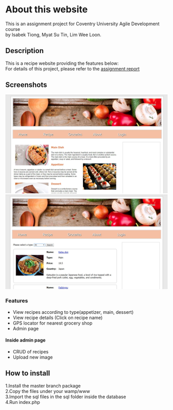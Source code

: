 # About this website
This is an assignment project for Coventry University Agile Development course<br>
by Isabek Tiong, Myat Su Tin, Lim Wee Loon. <br>

## Description
This is a recipe website providing the features below: <br>
For details of this project, please refer to the [assignment report](https://github.com/isabeltiongsk/recipe-website/blob/master/GroupReportv1.pdf)

## Screenshots
![alt text](https://github.com/isabeltiongsk/recipe-website/blob/master/demo/demo1.JPG) <br>
![alt text](https://github.com/isabeltiongsk/recipe-website/blob/master/demo/demo2.JPG) <br>

### Features
* View recipes according to type(appetizer, main, dessert)
* View recipe details (Click on recipe name)
* GPS locator for nearest grocery shop
* Admin page

#### Inside admin page
* CRUD of recipes
* Upload new image

## How to install
1.Install the master branch package <br>
2.Copy the files under your wamp/www <br>
3.Import the sql files in the sql folder inside the database <br>
4.Run index.php <br>

